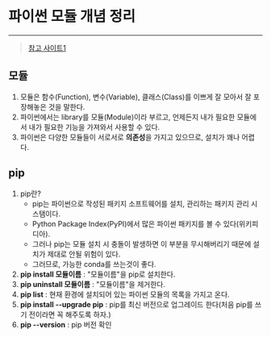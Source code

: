 # 파이썬 모듈 개념 정리 

---

>[참고 사이트1](https://gooopy.tistory.com/25)

## 모듈

1. 모듈은 함수(Function), 변수(Variable), 클래스(Class)를 이쁘게 잘 모아서 잘 포장해놓은 것을 말한다. 
2. 파이썬에서는 library를 모듈(Module)이라 부르고, 언제든지 내가 필요한 모듈에서 내가 필요한 기능을 가져와서 사용할 수 있다. 
3. 파이썬은 다양한 모듈들이 서로서로 **의존성**을 가지고 있으므로, 설치가 꽤나 어렵다.

## pip 

1. pip란?
   - pip는 파이썬으로 작성된 패키지 소프트웨어를 설치, 관리하는 패키지 관리 시스탬이다. 
   - Python Package Index(PyPI)에서 많은 파이썬 패키지를 볼 수 있다(위키피디아).
   - 그러나 pip는 모듈 설치 시 충돌이 발생하면 이 부분을 무시해버리기 때문에 설치가 제대로 안될 위험이 있다.
   - 그러므로, 가능한 conda를 쓰는것이 좋다. 
2. **pip install 모듈이름**
   : "모듈이름"을 pip로 설치한다.
3. **pip uninstall 모듈이름**
   : "모듈이름"을 제거한다.
4. **pip list**
   : 현재 환경에 설치되어 있는 파이썬 모듈의 목록을 가지고 온다.
5. **pip install --upgrade pip**
   : pip를 최신 버전으로 업그레이드 한다(처음 pip를 쓰기 전이라면 꼭 해주도록 하자.)
6. **pip --version**
   : pip 버전 확인


